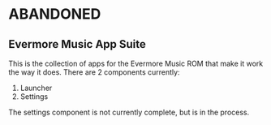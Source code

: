 # ABANDONED


## Evermore Music App Suite
This is the collection of apps for the Evermore Music ROM that make it work the way it does.
There are 2 components currently:
 1. Launcher
 2. Settings

The settings component is not currently complete, but is in the process.
